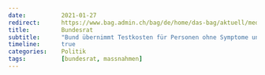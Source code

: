 ```yaml
---
date:          2021-01-27
redirect:      https://www.bag.admin.ch/bag/de/home/das-bag/aktuell/medienmitteilungen.msg-id-82136.html
title:         Bundesrat
subtitle:      "Bund übernimmt Testkosten für Personen ohne Symptome und passt Quarantäneregeln an"
timeline:      true
categories:    Politik
tags:          [bundesrat, massnahmen]
---
```

